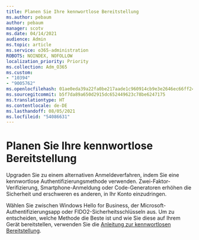 ```yaml
---
title: Planen Sie Ihre kennwortlose Bereitstellung
ms.author: pebaum
author: pebaum
manager: scotv
ms.date: 04/14/2021
audience: Admin
ms.topic: article
ms.service: o365-administration
ROBOTS: NOINDEX, NOFOLLOW
localization_priority: Priority
ms.collection: Adm_O365
ms.custom:
- "10394"
- "9005762"
ms.openlocfilehash: 01ae0eda39a22fa0be217aade1c960914cb9e3e2646ec66ff24a2b8a87272d10
ms.sourcegitcommit: b5f7da89a650d2915dc652449623c78be6247175
ms.translationtype: HT
ms.contentlocale: de-DE
ms.lasthandoff: 08/05/2021
ms.locfileid: "54086631"
---
```

# <a name="plan-your-passwordless-deployment"></a>Planen Sie Ihre kennwortlose Bereitstellung

Upgraden Sie zu einem alternativen Anmeldeverfahren, indem Sie eine kennwortlose Authentifizierungsmethode verwenden. Zwei-Faktor-Verifizierung, Smartphone-Anmeldung oder Code-Generatoren erhöhen die Sicherheit und erschweren es anderen, in Ihr Konto einzudringen. 

Wählen Sie zwischen Windows Hello for Business, der Microsoft-Authentifizierungsapp oder FIDO2-Sicherheitsschlüsseln aus. Um zu entscheiden, welche Methode die Beste ist und wie Sie diese auf Ihrem Gerät bereitstellen, verwenden Sie die [Anleitung zur kennwortlosen Bereitstellung](https://admin.microsoft.com/adminportal/home?#/modernonboarding/passwordlesssetup). 

